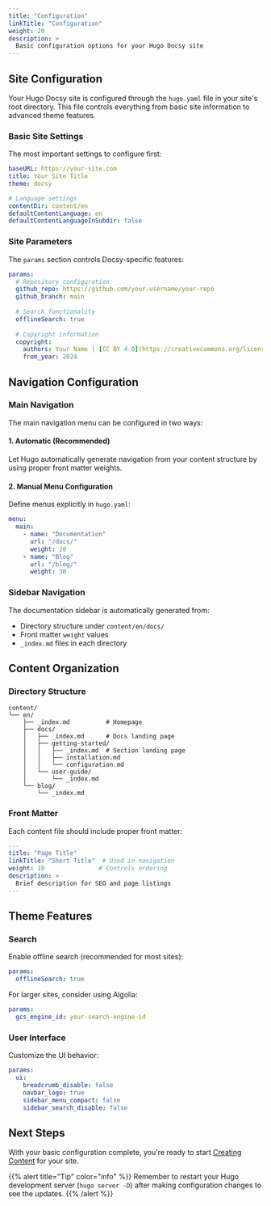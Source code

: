 ```yaml
---
title: "Configuration"
linkTitle: "Configuration"
weight: 20
description: >
  Basic configuration options for your Hugo Docsy site
---
```


## Site Configuration

Your Hugo Docsy site is configured through the `hugo.yaml` file in your site's root directory. This file controls everything from basic site information to advanced theme features.

### Basic Site Settings

The most important settings to configure first:

```yaml
baseURL: https://your-site.com
title: Your Site Title
theme: docsy

# Language settings
contentDir: content/en
defaultContentLanguage: en
defaultContentLanguageInSubdir: false
```

### Site Parameters

The `params` section controls Docsy-specific features:

```yaml
params:
  # Repository configuration
  github_repo: https://github.com/your-username/your-repo
  github_branch: main
  
  # Search functionality
  offlineSearch: true
  
  # Copyright information
  copyright:
    authors: Your Name | [CC BY 4.0](https://creativecommons.org/licenses/by/4.0) |
    from_year: 2024
```

## Navigation Configuration

### Main Navigation

The main navigation menu can be configured in two ways:

#### 1. Automatic (Recommended)
Let Hugo automatically generate navigation from your content structure by using proper front matter weights.

#### 2. Manual Menu Configuration
Define menus explicitly in `hugo.yaml`:

```yaml
menu:
  main:
    - name: "Documentation"
      url: "/docs/"
      weight: 20
    - name: "Blog"
      url: "/blog/"
      weight: 30
```

### Sidebar Navigation

The documentation sidebar is automatically generated from:
- Directory structure under `content/en/docs/`
- Front matter `weight` values
- `_index.md` files in each directory

## Content Organization

### Directory Structure

```
content/
└── en/
    ├── _index.md          # Homepage
    ├── docs/
    │   ├── _index.md      # Docs landing page
    │   ├── getting-started/
    │   │   ├── _index.md  # Section landing page
    │   │   ├── installation.md
    │   │   └── configuration.md
    │   └── user-guide/
    │       └── _index.md
    └── blog/
        └── _index.md
```

### Front Matter

Each content file should include proper front matter:

```yaml
---
title: "Page Title"
linkTitle: "Short Title"  # Used in navigation
weight: 10               # Controls ordering
description: >
  Brief description for SEO and page listings
---
```

## Theme Features

### Search

Enable offline search (recommended for most sites):

```yaml
params:
  offlineSearch: true
```

For larger sites, consider using Algolia:

```yaml
params:
  gcs_engine_id: your-search-engine-id
```

### User Interface

Customize the UI behavior:

```yaml
params:
  ui:
    breadcrumb_disable: false
    navbar_logo: true
    sidebar_menu_compact: false
    sidebar_search_disable: false
```

## Next Steps

With your basic configuration complete, you're ready to start [Creating Content](../content-creation/) for your site.

{{% alert title="Tip" color="info" %}}
Remember to restart your Hugo development server (`hugo server -D`) after making configuration changes to see the updates.
{{% /alert %}} 